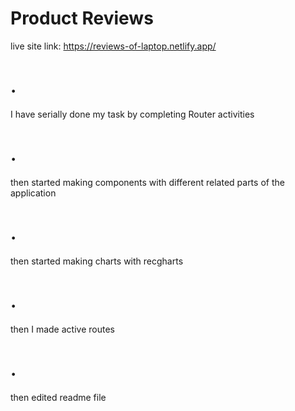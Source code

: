 # Product Reviews
live site link: https://reviews-of-laptop.netlify.app/

# .
 I have serially done my task by completing Router activities
# .
 then started making components with different related parts of the application
# . 
then started making charts with recgharts
# . 
then I made active routes
# .
then edited readme file